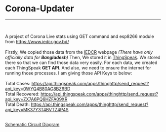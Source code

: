 # Corona-Updater
<hr>
<br / >

A project of Corona Live stats using GET command and esp8266 module from https://www.iedcr.gov.bd/
<br />
<br />
Firstly, We copied those data from the <a href="https://www.iedcr.gov.bd/">IEDCR</a> webpage <i>(There have only officially data for <b>Bangladesh</b>)</i> Then, We stored it in <a href="https://thingspeak.com">ThingSpeak</a>. We stored there so that we can find those data very easily. For each data, we created each ThingSpeak <b>GET API</b>. And also, we need to ensure the internet for running those processes. I am giving those API Keys to below:
<br />
<br />
Total Cases: https://api.thingspeak.com/apps/thinghttp/send_request?api_key=0WYQ4B80AG8BZ6BD
<br />
Total Recovered: https://api.thingspeak.com/apps/thinghttp/send_request?api_key=ZX7A6PQ6HZFA09XR
<br />
Total Death: https://api.thingspeak.com/apps/thinghttp/send_request?api_key=MK37Y3T4BVTZ4P4S

<br />
<a href="https://easyeda.com/prosenjit.pollob/nodemcu-with-lcd">Schematic Circuit Diagram</a>


